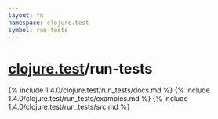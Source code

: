 ```yaml
---
layout: fn
namespace: clojure.test
symbol: run-tests
---
```


# [clojure.test](../)/run-tests

{% include 1.4.0/clojure.test/run_tests/docs.md %}
{% include 1.4.0/clojure.test/run_tests/examples.md %}
{% include 1.4.0/clojure.test/run_tests/src.md %}

